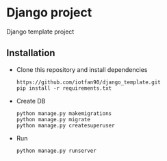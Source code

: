# Django project
Django template project
## Installation

- Clone this repository and install dependencies

    ```commandline
    https://github.com/iotfan90/django_template.git
    pip install -r requirements.txt     
  ```
- Create DB
    ```commandline
    python manage.py makemigrations
    python manage.py migrate
    python manage.py createsuperuser
    ```  

- Run

    ```commandline
    python manage.py runserver
    ```    